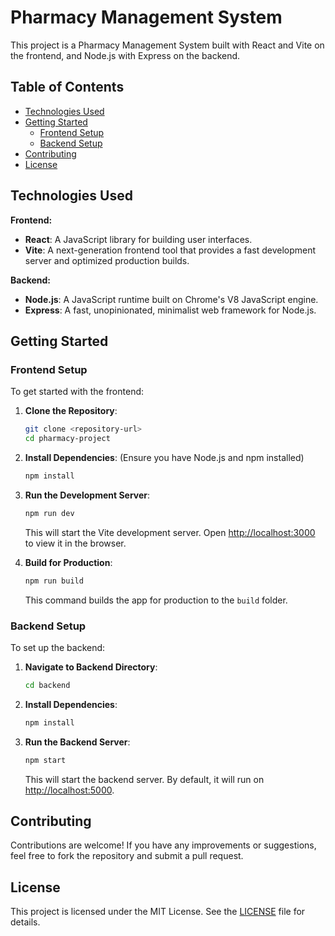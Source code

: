 # Pharmacy Management System

This project is a Pharmacy Management System built with React and Vite on the frontend, and Node.js with Express on the backend.

## Table of Contents

- [Technologies Used](#technologies-used)
- [Getting Started](#getting-started)
  - [Frontend Setup](#frontend-setup)
  - [Backend Setup](#backend-setup)
- [Contributing](#contributing)
- [License](#license)

## Technologies Used

**Frontend:**

- **React**: A JavaScript library for building user interfaces.
- **Vite**: A next-generation frontend tool that provides a fast development server and optimized production builds.

**Backend:**

- **Node.js**: A JavaScript runtime built on Chrome's V8 JavaScript engine.
- **Express**: A fast, unopinionated, minimalist web framework for Node.js.

## Getting Started

### Frontend Setup

To get started with the frontend:

1. **Clone the Repository**:

   ```sh
   git clone <repository-url>
   cd pharmacy-project
   ```

2. **Install Dependencies**:
   (Ensure you have Node.js and npm installed)

   ```sh
   npm install
   ```

3. **Run the Development Server**:

   ```sh
   npm run dev
   ```

   This will start the Vite development server. Open [http://localhost:3000](http://localhost:3000) to view it in the browser.

4. **Build for Production**:
   ```sh
   npm run build
   ```
   This command builds the app for production to the `build` folder.

### Backend Setup

To set up the backend:

1. **Navigate to Backend Directory**:

   ```sh
   cd backend
   ```

2. **Install Dependencies**:

   ```sh
   npm install
   ```

3. **Run the Backend Server**:
   ```sh
   npm start
   ```
   This will start the backend server. By default, it will run on [http://localhost:5000](http://localhost:5000).

## Contributing

Contributions are welcome! If you have any improvements or suggestions, feel free to fork the repository and submit a pull request.

## License

This project is licensed under the MIT License. See the [LICENSE](LICENSE) file for details.
